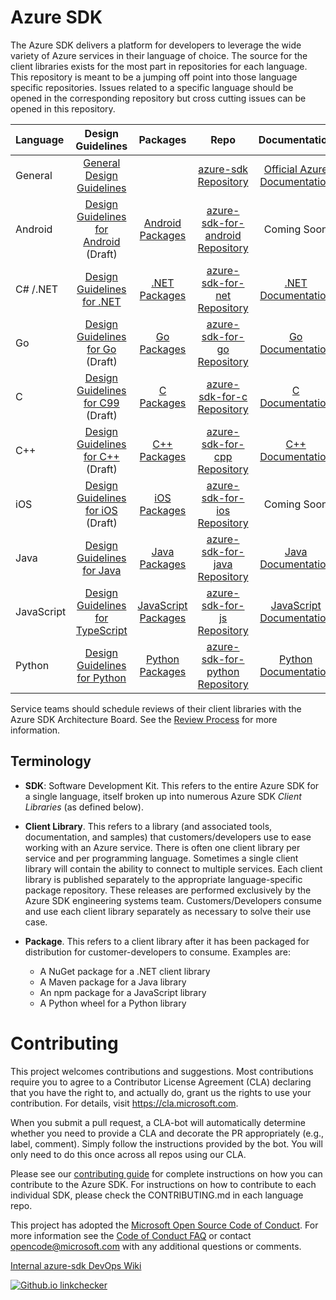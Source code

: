 # Azure SDK

The Azure SDK delivers a platform for developers to leverage the wide variety of Azure services in their language of choice. The source for the client libraries exists for the most part in repositories for each language. This repository is meant to be a jumping off point into those language specific repositories. Issues related to a specific language should be opened in the corresponding repository but cross cutting issues can be opened in this repository.

| Language    | Design Guidelines                           | Packages             | Repo                             | Documentation                    |
|:------------|:-------------------------------------------:|:--------------------:|:--------------------------------:|:--------------------------------:|
| General     |[General Design Guidelines]                  |                      |[azure-sdk Repository]            | [Official Azure Documentation]   |
| Android     |[Design Guidelines for Android] (Draft)      |[Android Packages]    |[azure-sdk-for-android Repository]| Coming Soon                      |
| C# /.NET    |[Design Guidelines for .NET]                 |[.NET Packages]       |[azure-sdk-for-net Repository]    | [.NET Documentation]             |
| Go          |[Design Guidelines for Go] (Draft)           |[Go Packages]         |[azure-sdk-for-go Repository]     | [Go Documentation]               |
| C           |[Design Guidelines for C99] (Draft)          |[C Packages]          |[azure-sdk-for-c Repository]      | [C Documentation]                |
| C++         |[Design Guidelines for C++] (Draft)          |[C++ Packages]        |[azure-sdk-for-cpp Repository]    | [C++ Documentation]              |
| iOS         |[Design Guidelines for iOS] (Draft)          |[iOS Packages]        |[azure-sdk-for-ios Repository]    | Coming Soon                      |
| Java        |[Design Guidelines for Java]                 |[Java Packages]       |[azure-sdk-for-java Repository]   | [Java Documentation]             |
| JavaScript  |[Design Guidelines for TypeScript]           |[JavaScript Packages] |[azure-sdk-for-js Repository]     | [JavaScript Documentation]       |
| Python      |[Design Guidelines for Python]               |[Python Packages]     |[azure-sdk-for-python Repository] | [Python Documentation]           |

Service teams should schedule reviews of their client libraries with the Azure SDK Architecture Board.  See the [Review Process][revproc] for more information.

## Terminology

- **SDK**: Software Development Kit. This refers to the entire Azure SDK for a single language, itself broken up into numerous Azure SDK _Client Libraries_ (as defined below).

- **Client Library**. This refers to a library (and associated tools, documentation, and samples) that customers/developers use to ease working with an Azure service. There is often one client library per service and per programming language. Sometimes a single client library will contain the ability to connect to multiple services. Each client library is published separately to the appropriate language-specific package repository.  These releases are performed exclusively by the Azure SDK engineering systems team. Customers/Developers consume and use each client library separately as necessary to solve their use case.

- **Package**. This refers to a client library after it has been packaged for distribution for customer-developers to consume. Examples are:
   - A NuGet package for a .NET client library
   - A Maven package for a Java library
   - An npm package for a JavaScript library
   - A Python wheel for a Python library

# Contributing

This project welcomes contributions and suggestions.  Most contributions require you to agree to a
Contributor License Agreement (CLA) declaring that you have the right to, and actually do, grant us
the rights to use your contribution. For details, visit https://cla.microsoft.com.

When you submit a pull request, a CLA-bot will automatically determine whether you need to provide
a CLA and decorate the PR appropriately (e.g., label, comment). Simply follow the instructions
provided by the bot. You will only need to do this once across all repos using our CLA.

Please see our [contributing guide](CONTRIBUTING.md) for complete instructions on how you can contribute to the Azure SDK. For instructions on how to contribute to each individual SDK, please check the CONTRIBUTING.md in each language repo.

This project has adopted the [Microsoft Open Source Code of Conduct](https://opensource.microsoft.com/codeofconduct/).
For more information see the [Code of Conduct FAQ](https://opensource.microsoft.com/codeofconduct/faq/) or
contact [opencode@microsoft.com](mailto:opencode@microsoft.com) with any additional questions or comments.

[Internal azure-sdk DevOps Wiki](https://aka.ms/azure-sdk-devops-wiki)

[![Github.io linkchecker](https://img.shields.io/azure-devops/build/azure-sdk/internal/1620?label=github.io%20linkchecker)](https://dev.azure.com/azure-sdk/internal/_build/latest?definitionId=1620&branchName=master)

[General Design Guidelines]: https://xaxdev.github.io/azure-sdk/general_introduction.html
[Design Guidelines for Android]: https://xaxdev.github.io/azure-sdk/android_design.html
[Design Guidelines for .NET]: https://xaxdev.github.io/azure-sdk/dotnet_introduction.html
[Design Guidelines for Go]: https://xaxdev.github.io/azure-sdk/golang_introduction.html
[Design Guidelines for C99]: https://xaxdev.github.io/azure-sdk/clang_design.html
[Design Guidelines for C++]: https://xaxdev.github.io/azure-sdk/cpp_introduction.html
[Design Guidelines for iOS]: https://xaxdev.github.io/azure-sdk/ios_introduction.html
[Design Guidelines for Java]: https://xaxdev.github.io/azure-sdk/java_introduction.html
[Design Guidelines for TypeScript]: https://xaxdev.github.io/azure-sdk/typescript_introduction.html
[Design Guidelines for Python]: https://xaxdev.github.io/azure-sdk/python_design.html
[revproc]: https://xaxdev.github.io/azure-sdk/policies_reviewprocess.html

[azure-sdk Repository]:https://github.com/xaxdev/azure-sdk
[azure-sdk-for-android Repository]:https://github.com/xaxdev/azure-sdk-for-android
[azure-sdk-for-net Repository]:https://github.com/xaxdev/azure-sdk-for-net
[azure-sdk-for-go Repository]:https://github.com/xaxdev/azure-sdk-for-go
[azure-sdk-for-c Repository]:https://github.com/xaxdev/azure-sdk-for-c
[azure-sdk-for-cpp Repository]:https://github.com/xaxdev/azure-sdk-for-cpp
[azure-sdk-for-ios Repository]:https://github.com/xaxdev/azure-sdk-for-ios
[azure-sdk-for-java Repository]:https://github.com/xaxdev/azure-sdk-for-java
[azure-sdk-for-js Repository]:https://github.com/xaxdev/azure-sdk-for-js
[azure-sdk-for-python Repository]:https://github.com/xaxdev/azure-sdk-for-python

[Official Azure Documentation]: http://aka.ms/azure-sdk-docs
[.NET Documentation]: http://aka.ms/net-docs
[Go Documentation]: http://aka.ms/go-docs
[Java Documentation]: http://aka.ms/java-docs
[JavaScript Documentation]: http://aka.ms/js-docs
[Python Documentation]: https://aka.ms/python-docs
[C Documentation]: https://aka.ms/c-docs
[C++ Documentation]: https://aka.ms/cpp-docs

[.NET Packages]: https://xaxdev.github.io/azure-sdk/releases/latest/dotnet.html
[Java Packages]: https://xaxdev.github.io/azure-sdk/releases/latest/java.html
[JavaScript Packages]: https://xaxdev.github.io/azure-sdk/releases/latest/js.html
[Python Packages]: https://xaxdev.github.io/azure-sdk/releases/latest/python.html
[C Packages]: https://xaxdev.github.io/azure-sdk/releases/latest/c.html
[C++ Packages]: https://xaxdev.github.io/azure-sdk/releases/latest/cpp.html
[Android Packages]: https://xaxdev.github.io/azure-sdk/releases/latest/android.html
[iOS Packages]: https://azure.github.io/azure-sdk/releases/latest/ios.html
[Go Packages]: https://azure.github.io/azure-sdk/releases/latest/go.html
